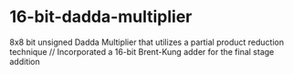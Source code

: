 # 16-bit-dadda-multiplier
 8x8 bit unsigned Dadda Multiplier that utilizes a partial product reduction technique //
 Incorporated a 16-bit Brent-Kung adder for the final stage addition
